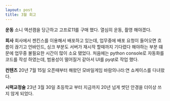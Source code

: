 ```yaml
---
layout: post
title: 3월 회고
---
```


**운동**
소니 액션캠을 당근하고 고프로11를 구매 했다. 열심히 운동, 촬영 해야겠다.

**회사**
회사에서 젠킨스를 이용해서 배포하고 있는데, 업무중에 배포 요청이 들어오면 흐름이 끊기고
언바인드, 싱크 부분도 서버가 재시작 할때까지 기다렸다 해야하는 부분 떄문에 업무중 불필요한 시간이 많이 소요 됐었다.
처음에는 python console로 자동화를 코드를 작성 하였는데, 범용성이 떨어질거 같아서 UI를 pyqt로 작업 했다.

**컨텐츠**
20년 7월 15일 오픈때부터 해왔던 모바일게임 바람의나라:연 쇼케이스를 다녀왔다.

**시력교정술**
23년 3월 30일 초등학교 부터 지금까지 20년 넘게 썻던 안경을 더이상 쓰지 않게 되었다.